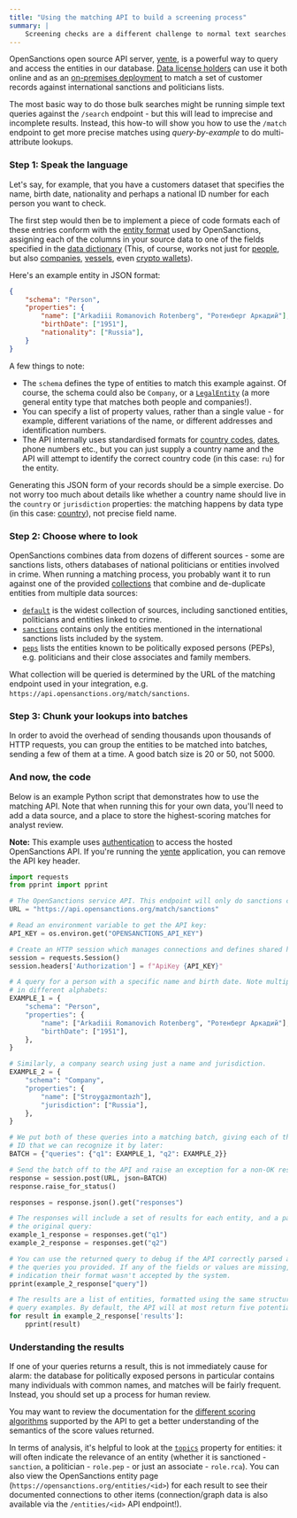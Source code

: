 ```yaml
---
title: "Using the matching API to build a screening process"
summary: |
    Screening checks are a different challenge to normal text searches: your query is supposed to describe a person or company in some detail to allow the OpenSanctions API to check if that entity (or a similar one) is flagged.
---
```


OpenSanctions open source API server, [yente](/docs/yente/), is a powerful way to query and access the entities in our database. [Data license holders](/licensing/) can use it both online and as an [on-premises deployment](/docs/self-hosted/) to match a set of customer records against international sanctions and politicians lists.

The most basic way to do those bulk searches might be running simple text queries against the `/search` endpoint - but this will lead to imprecise and incomplete results. Instead, this how-to will show you how to use the `/match` endpoint to get more precise matches using *query-by-example* to do multi-attribute lookups.

### Step 1: Speak the language

Let's say, for example, that you have a customers dataset that specifies the name, birth date, nationality and perhaps a national ID number for each person you want to check. 

The first step would then be to implement a piece of code formats each of these entries conform with the [entity format](/docs/entities/) used by OpenSanctions, assigning each of the columns in your source data to one of the fields specified in the [data dictionary](/reference/) (This, of course, works not just for [people](/reference/#schema.Person), but also [companies](/reference/#schema.Company), [vessels](/reference/#schema.Vessel), even [crypto wallets](/reference/#schema.CryptoWallet)).

Here's an example entity in JSON format:

```json
{
    "schema": "Person",
    "properties": {
        "name": ["Arkadiii Romanovich Rotenberg", "Ротенберг Аркадий"],
        "birthDate": ["1951"],
        "nationality": ["Russia"],
    }
}
```

A few things to note:

* The `schema` defines the type of entities to match this example against. Of course, the schema could also be `Company`, or a [`LegalEntity`](/reference/#schema.LegalEntity) (a more general entity type that matches both people and companies!).
* You can specify a list of property values, rather than a single value - for example, different variations of the name, or different addresses and identification numbers.
* The API internally uses standardised formats for [country codes](/reference#type.country), [dates](/reference#type.date), phone numbers etc., but you can just supply a country name and the API will attempt to identify the correct country code (in this case: `ru`) for the entity.

Generating this JSON form of your records should be a simple exercise. Do not worry too much about details like whether a country name should live in the `country` or `jurisdiction` properties: the matching happens by data type (in this case: [country](/reference#type.country)), not precise field name.

### Step 2: Choose where to look

OpenSanctions combines data from dozens of different sources - some are sanctions lists, others databases of national politicians or entities involved in crime. When running a matching process, you probably want it to run against one of the provided [collections](/datasets) that combine and de-duplicate entities from multiple data sources:

* [`default`](/datasets/default/) is the widest collection of sources, including sanctioned entities, politicians and entities linked to crime.
* [`sanctions`](/datasets/sanctions/) contains only the entities mentioned in the international sanctions lists included by the system.
* [`peps`](/datasets/peps/) lists the entities known to be politically exposed persons (PEPs), e.g. politicians and their close associates and family members.

What collection will be queried is determined by the URL of the matching endpoint used in your integration, e.g. `https://api.opensanctions.org/match/sanctions`.

### Step 3: Chunk your lookups into batches

In order to avoid the overhead of sending thousands upon thousands of HTTP requests, you can group the entities to be matched into batches, sending a few of them at a time. A good batch size is 20 or 50, not 5000. 

### And now, the code

Below is an example Python script that demonstrates how to use the matching API. Note that when running this for your own data, you'll need to add a data source, and a place to store the highest-scoring matches for analyst review.

**Note:** This example uses [authentication](/docs/api/authentication/) to access the hosted OpenSanctions API. If you're running the [yente](/docs/self-hosted/) application, you can remove the API key header.

```python
import requests
from pprint import pprint

# The OpenSanctions service API. This endpoint will only do sanctions checks.
URL = "https://api.opensanctions.org/match/sanctions"

# Read an environment variable to get the API key:
API_KEY = os.environ.get("OPENSANCTIONS_API_KEY")

# Create an HTTP session which manages connections and defines shared header configuration:
session = requests.Session()
session.headers['Authorization'] = f"ApiKey {API_KEY}"

# A query for a person with a specific name and birth date. Note multiple names given 
# in different alphabets:
EXAMPLE_1 = {
    "schema": "Person",
    "properties": {
        "name": ["Arkadiii Romanovich Rotenberg", "Ротенберг Аркадий"],
        "birthDate": ["1951"],
    },
}

# Similarly, a company search using just a name and jurisdiction.
EXAMPLE_2 = {
    "schema": "Company",
    "properties": {
        "name": ["Stroygazmontazh"],
        "jurisdiction": ["Russia"],
    },
}

# We put both of these queries into a matching batch, giving each of them an
# ID that we can recognize it by later:
BATCH = {"queries": {"q1": EXAMPLE_1, "q2": EXAMPLE_2}}

# Send the batch off to the API and raise an exception for a non-OK response code.
response = session.post(URL, json=BATCH)
response.raise_for_status()

responses = response.json().get("responses")

# The responses will include a set of results for each entity, and a parsed version of
# the original query:
example_1_response = responses.get("q1")
example_2_response = responses.get("q2")

# You can use the returned query to debug if the API correctly parsed and interpreted 
# the queries you provided. If any of the fields or values are missing, it's an
# indication their format wasn't accepted by the system.
pprint(example_2_response["query"])

# The results are a list of entities, formatted using the same structure as your
# query examples. By default, the API will at most return five potential matches.
for result in example_2_response['results']:
    pprint(result)
```

### Understanding the results

If one of your queries returns a result, this is not immediately cause for alarm: the database for politically exposed persons in particular contains many individuals with common names, and matches will be fairly frequent. Instead, you should set up a process for human review.

You may want to review the documentation for the [different scoring algorithms](/docs/api/scoring/) supported by the API to get a better understanding of the semantics of the score values returned.

In terms of analysis, it's helpful to look at the [`topics`](/reference/#type.topic) property for entities: it will often indicate the relevance of an entity (whether it is sanctioned - `sanction`, a politician - `role.pep` - or just an associate - `role.rca`). You can also view the OpenSanctions entity page (`https://opensanctions.org/entities/<id>`) for each result to see their documented connections to other items (connection/graph data is also available via the `/entities/<id>` API endpoint!).
